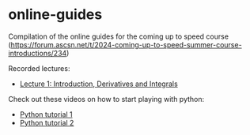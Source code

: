 # online-guides
Compilation of the online guides for the coming up to speed course (https://forum.ascsn.net/t/2024-coming-up-to-speed-summer-course-introductions/234)

Recorded lectures:
* [Lecture 1: Introduction, Derivatives and Integrals]([https://www.youtube.com/watch?v=AJFen_Z3mWM](https://www.youtube.com/watch?v=0Dxey6N4eeE&t=1610s))

Check out these videos on how to start playing with python: 
* [Python tutorial 1](https://www.youtube.com/watch?v=AJFen_Z3mWM)
* [Python tutorial 2](https://www.youtube.com/watch?v=slBc_1huCVU)
